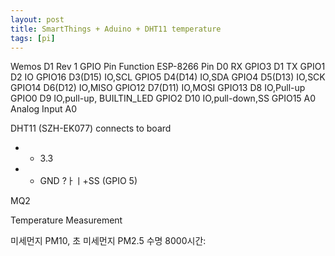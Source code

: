 ```yaml
---
layout: post
title: SmartThings + Aduino + DHT11 temperature
tags: [pi]
---
```


Wemos D1 Rev 1 GPIO
Pin        Function                     ESP-8266 Pin
D0         RX                           GPIO3
D1         TX                           GPIO1
D2         IO                           GPIO16
D3(D15)    IO,SCL                       GPIO5
D4(D14)    IO,SDA                       GPIO4
D5(D13)    IO,SCK                       GPIO14
D6(D12)    IO,MISO                      GPIO12
D7(D11)    IO,MOSI                      GPIO13
D8         IO,Pull-up                   GPIO0
D9         IO,pull-up, BUILTIN_LED      GPIO2
D10        IO,pull-down,SS              GPIO15
A0         Analog Input                 A0

DHT11 (SZH-EK077) connects to board
- + 3.3
- - GND
?ㅏㅣ+SS (GPIO 5)

MQ2

Temperature Measurement 

미세먼지 PM10, 초 미세먼지 PM2.5
수명 8000시간: 